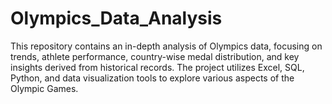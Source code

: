 # Olympics_Data_Analysis
This repository contains an in-depth analysis of Olympics data, focusing on trends, athlete performance, country-wise medal distribution, and key insights derived from historical records. The project utilizes Excel, SQL, Python, and data visualization tools to explore various aspects of the Olympic Games.
